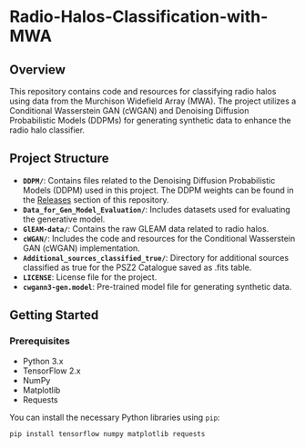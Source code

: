 # Radio-Halos-Classification-with-MWA

## Overview

This repository contains code and resources for classifying radio halos using data from the Murchison Widefield Array (MWA). The project utilizes a Conditional Wasserstein GAN (cWGAN) and Denoising Diffusion Probabilistic Models (DDPMs) for generating synthetic data to enhance the radio halo classifier.
## Project Structure

- **`DDPM/`**: Contains files related to the Denoising Diffusion Probabilistic Models (DDPM) used in this project. The DDPM weights can be found in the [Releases](https://github.com/mishraashu6566/Radio-Halos-Classification-with-MWA/releases) section of this repository.
- **`Data_for_Gen_Model_Evaluation/`**: Includes datasets used for evaluating the generative model.
- **`GlEAM-data/`**: Contains the raw GLEAM data related to radio halos.
- **`cWGAN/`**: Includes the code and resources for the Conditional Wasserstein GAN (cWGAN) implementation.
- **`Additional_sources_classified_true/`**: Directory for additional sources classified as true for the PSZ2 Catalogue saved as .fits table.
- **`LICENSE`**: License file for the project.
- **`cwgann3-gen.model`**: Pre-trained model file for generating synthetic data.

## Getting Started

### Prerequisites

- Python 3.x
- TensorFlow 2.x
- NumPy
- Matplotlib
- Requests

You can install the necessary Python libraries using `pip`:

```bash
pip install tensorflow numpy matplotlib requests
